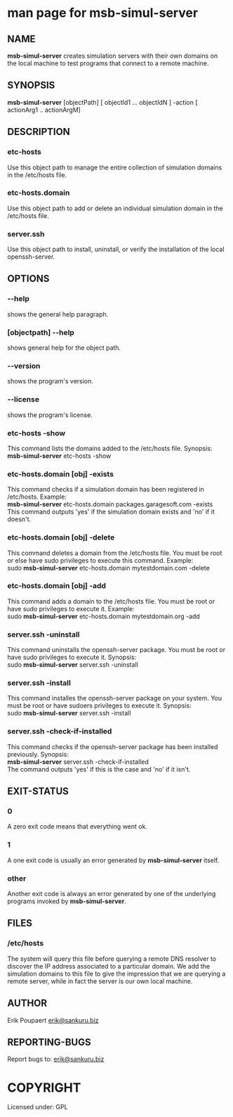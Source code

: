 # man page for msb-simul-server
## NAME 
**msb-simul-server** creates simulation servers with their own domains on the local machine to test programs that connect to a remote machine.
## SYNOPSIS
**msb-simul-server** [objectPath] [ objectId1 ... objectIdN ] -action [ actionArg1 .. actionArgM]

## DESCRIPTION 
### etc-hosts
Use this object path to manage the entire collection of simulation domains in the /etc/hosts file.

### etc-hosts.domain
Use this object path to add or delete an individual simulation domain in the /etc/hosts file.

### server.ssh
Use this object path to install, uninstall, or verify the installation of the local openssh-server.

## OPTIONS

### --help
shows the general help paragraph.

### [objectpath] --help
shows general help for the object path.

### --version
shows the program's version.

### --license
shows the program's license.

### etc-hosts -show
This command lists the domains added to the /etc/hosts file. Synopsis:  
**msb-simul-server** etc-hosts -show

### etc-hosts.domain [obj] -exists
This command checks if a simulation domain has been registered in /etc/hosts. Example:  
**msb-simul-server** etc-hosts.domain packages.garagesoft.com -exists  
This command outputs 'yes' if the simulation domain exists and 'no' if it doesn't.

### etc-hosts.domain [obj] -delete
This command deletes a domain from the /etc/hosts file. You must be root or else have sudo privileges to execute this command. Example:  
sudo **msb-simul-server** etc-hosts.domain mytestdomain.com -delete

### etc-hosts.domain [obj] -add
This command adds a domain to the /etc/hosts file. You must be root or have sudo privileges to execute it. Example:  
sudo **msb-simul-server** etc-hosts.domain mytestdomain.org -add

### server.ssh -uninstall
This command uninstalls the openssh-server package. You must be root or have sudo privileges to execute it. Synopsis:  
sudo **msb-simul-server** server.ssh -uninstall

### server.ssh -install
This command installes the openssh-server package on your system. You must be root or have sudoers privileges to execute it. Synopsis:  
sudo **msb-simul-server** server.ssh -install

### server.ssh -check-if-installed
This command checks if the openssh-server package has been installed previously. Synopsis:  
**msb-simul-server** server.ssh -check-if-installed  
The command outputs 'yes' if this is the case and 'no' if it isn't.

## EXIT-STATUS 
### 0
A zero exit code means that everything went ok.
### 1
A one exit code is usually an error generated by **msb-simul-server** itself.
### other
Another exit code is always an error generated by one of the underlying programs invoked by **msb-simul-server**.

## FILES 
### /etc/hosts
The system will query this file before querying a remote DNS resolver to discover the IP address associated to a particular domain. We add the simulation domains to this file to give the impression that we are querying a remote server, while in fact the server is our own local machine.

## AUTHOR
Erik Poupaert <erik@sankuru.biz>

## REPORTING-BUGS
Report bugs to: erik@sankuru.biz

# COPYRIGHT
Licensed under: GPL
